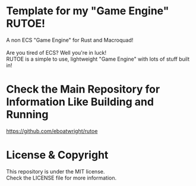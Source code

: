 # Template for my "Game Engine" RUTOE!
 A non ECS "Game Engine" for Rust and Macroquad!<br><br>
 Are you tired of ECS? Well you're in luck!<br>
 RUTOE is a simple to use, lightweight "Game Engine" with lots of stuff built in!

# Check the Main Repository for Information Like Building and Running
 https://github.com/eboatwright/rutoe

# License & Copyright
 This repository is under the MIT license.<br>
 Check the LICENSE file for more information.

